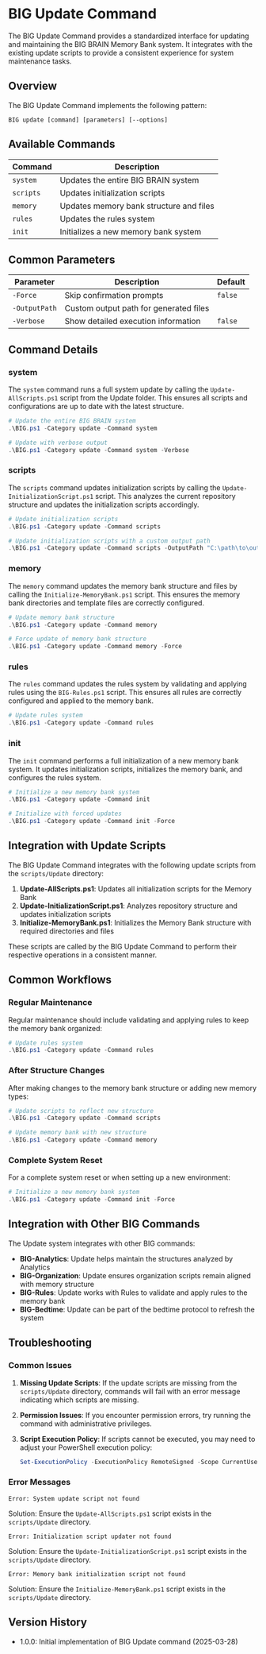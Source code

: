 # BIG Update Command

The BIG Update Command provides a standardized interface for updating and maintaining the BIG BRAIN Memory Bank system. It integrates with the existing update scripts to provide a consistent experience for system maintenance tasks.

## Overview

The BIG Update Command implements the following pattern:

```
BIG update [command] [parameters] [--options]
```

## Available Commands

| Command   | Description                             |
| --------- | --------------------------------------- |
| `system`  | Updates the entire BIG BRAIN system     |
| `scripts` | Updates initialization scripts          |
| `memory`  | Updates memory bank structure and files |
| `rules`   | Updates the rules system                |
| `init`    | Initializes a new memory bank system    |

## Common Parameters

| Parameter     | Description                            | Default |
| ------------- | -------------------------------------- | ------- |
| `-Force`      | Skip confirmation prompts              | `false` |
| `-OutputPath` | Custom output path for generated files |         |
| `-Verbose`    | Show detailed execution information    | `false` |

## Command Details

### system

The `system` command runs a full system update by calling the `Update-AllScripts.ps1` script from the Update folder. This ensures all scripts and configurations are up to date with the latest structure.

```powershell
# Update the entire BIG BRAIN system
.\BIG.ps1 -Category update -Command system

# Update with verbose output
.\BIG.ps1 -Category update -Command system -Verbose
```

### scripts

The `scripts` command updates initialization scripts by calling the `Update-InitializationScript.ps1` script. This analyzes the current repository structure and updates the initialization scripts accordingly.

```powershell
# Update initialization scripts
.\BIG.ps1 -Category update -Command scripts

# Update initialization scripts with a custom output path
.\BIG.ps1 -Category update -Command scripts -OutputPath "C:\path\to\output"
```

### memory

The `memory` command updates the memory bank structure and files by calling the `Initialize-MemoryBank.ps1` script. This ensures the memory bank directories and template files are correctly configured.

```powershell
# Update memory bank structure
.\BIG.ps1 -Category update -Command memory

# Force update of memory bank structure
.\BIG.ps1 -Category update -Command memory -Force
```

### rules

The `rules` command updates the rules system by validating and applying rules using the `BIG-Rules.ps1` script. This ensures all rules are correctly configured and applied to the memory bank.

```powershell
# Update rules system
.\BIG.ps1 -Category update -Command rules
```

### init

The `init` command performs a full initialization of a new memory bank system. It updates initialization scripts, initializes the memory bank, and configures the rules system.

```powershell
# Initialize a new memory bank system
.\BIG.ps1 -Category update -Command init

# Initialize with forced updates
.\BIG.ps1 -Category update -Command init -Force
```

## Integration with Update Scripts

The BIG Update Command integrates with the following update scripts from the `scripts/Update` directory:

1. **Update-AllScripts.ps1**: Updates all initialization scripts for the Memory Bank
2. **Update-InitializationScript.ps1**: Analyzes repository structure and updates initialization scripts
3. **Initialize-MemoryBank.ps1**: Initializes the Memory Bank structure with required directories and files

These scripts are called by the BIG Update Command to perform their respective operations in a consistent manner.

## Common Workflows

### Regular Maintenance

Regular maintenance should include validating and applying rules to keep the memory bank organized:

```powershell
# Update rules system
.\BIG.ps1 -Category update -Command rules
```

### After Structure Changes

After making changes to the memory bank structure or adding new memory types:

```powershell
# Update scripts to reflect new structure
.\BIG.ps1 -Category update -Command scripts

# Update memory bank with new structure
.\BIG.ps1 -Category update -Command memory
```

### Complete System Reset

For a complete system reset or when setting up a new environment:

```powershell
# Initialize a new memory bank system
.\BIG.ps1 -Category update -Command init -Force
```

## Integration with Other BIG Commands

The Update system integrates with other BIG commands:

- **BIG-Analytics**: Update helps maintain the structures analyzed by Analytics
- **BIG-Organization**: Update ensures organization scripts remain aligned with memory structure
- **BIG-Rules**: Update works with Rules to validate and apply rules to the memory bank
- **BIG-Bedtime**: Update can be part of the bedtime protocol to refresh the system

## Troubleshooting

### Common Issues

1. **Missing Update Scripts**: If the update scripts are missing from the `scripts/Update` directory, commands will fail with an error message indicating which scripts are missing.

2. **Permission Issues**: If you encounter permission errors, try running the command with administrative privileges.

3. **Script Execution Policy**: If scripts cannot be executed, you may need to adjust your PowerShell execution policy:
   ```powershell
   Set-ExecutionPolicy -ExecutionPolicy RemoteSigned -Scope CurrentUser
   ```

### Error Messages

```
Error: System update script not found
```
Solution: Ensure the `Update-AllScripts.ps1` script exists in the `scripts/Update` directory.

```
Error: Initialization script updater not found
```
Solution: Ensure the `Update-InitializationScript.ps1` script exists in the `scripts/Update` directory.

```
Error: Memory bank initialization script not found
```
Solution: Ensure the `Initialize-MemoryBank.ps1` script exists in the `scripts/Update` directory.

## Version History

- 1.0.0: Initial implementation of BIG Update command (2025-03-28)